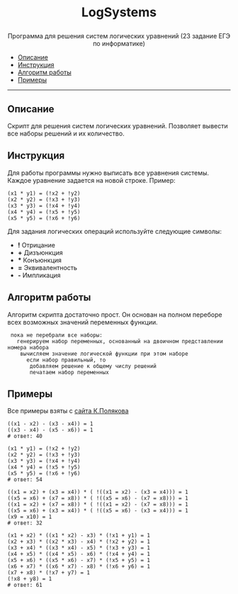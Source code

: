 # <p align = "center"> LogSystems </p>

<p align = "center"> Программа для решения систем логических уравнений (23 задание ЕГЭ по информатике) </p>

- [Описание](#description)
- [Инструкция](#instruction)
- [Алгоритм работы](#alg)
- [Примеры](#examples)

---

## <a name="description"></a> Описание
Скрипт для решения систем логических уравнений. Позволяет вывести все наборы решений и их количество.

## <a name="instruction"></a> Инструкция
Для работы программы нужно выписать все уравнения системы. Каждое уравнение задается на новой строке.
Пример:
```
(x1 * y1) = (!x2 + !y2)
(x2 * y2) = (!x3 + !y3)
(x3 * y3) = (!x4 + !y4)
(x4 * y4) = (!x5 + !y5)
(x5 * y5) = (!x6 + !y6)
```

Для задания логических операций используйте следующие символы:
- **!** Отрицание
- **+** Дизъюнкция
- __*__ Конъюнкция
- **=** Эквивалентность
- **-** Импликация

##  <a name="alg"></a> Алгоритм работы
Алгоритм скрипта достаточно прост. Он основан на полном переборе всех возможных значений переменных функции.

     пока не перебрали все наборы:
       генерируем набор переменных, основанный на двоичном представлении номера набора
        вычисляем значение логической функции при этом наборе
          если набор правильный, то
           добавляем решение к общему числу решений
           печатаем набор переменных

## <a name="examples"></a> Примеры
Все примеры взяты с [сайта К.Полякова](http://kpolyakov.spb.ru/)

```
((x1 - x2) - (x3 - x4)) = 1
((x3 - x4) - (x5 - x6)) = 1
# ответ: 40

(x1 * y1) = (!x2 + !y2)
(x2 * y2) = (!x3 + !y3)
(x3 * y3) = (!x4 + !y4)
(x4 * y4) = (!x5 + !y5)
(x5 * y5) = (!x6 + !y6)
# ответ: 54

((x1 = x2) + (x3 = x4)) * ( !((x1 = x2) - (x3 = x4))) = 1
((x5 = x6) + (x7 = x8)) * ( !((x5 = x6) - (x7 = x8))) = 1
((x1 = x2) + (x7 = x8)) * ( !((x1 = x2) - (x7 = x8))) = 1
((x5 = x6) + (x3 = x4)) * ( !((x5 = x6) - (x3 = x4))) = 1
(x9 = x10) = 1
# ответ: 32

(x1 + x2) * ((x1 * x2) - x3) * (!x1 + y1) = 1
(x2 + x3) * ((x2 * x3) - x4) * (!x2 + y2) = 1
(x3 + x4) * ((x3 * x4) - x5) * (!x3 + y3) = 1
(x4 + x5) * ((x4 * x5) - x6) * (!x4 + y4) = 1
(x5 + x6) * ((x5 * x6) - x7) * (!x5 + y5) = 1
(x6 + x7) * ((x6 * x7) - x8) * (!x6 + y6) = 1
(x7 + x8) * (!x7 + y7) = 1
(!x8 + y8) = 1
# ответ: 61
```
